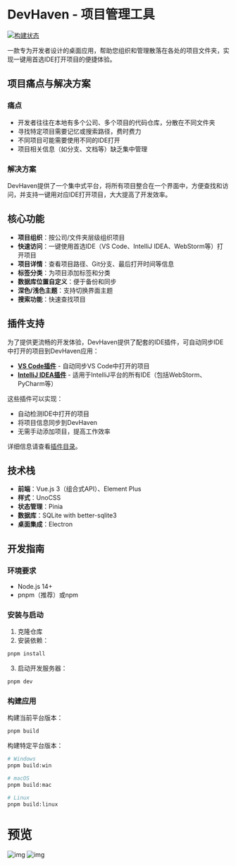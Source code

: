 # DevHaven - 项目管理工具

[![构建状态](https://github.com/用户名/devhaven/actions/workflows/build.yml/badge.svg)](https://github.com/用户名/devhaven/actions/workflows/build.yml)

一款专为开发者设计的桌面应用，帮助您组织和管理散落在各处的项目文件夹，实现一键用首选IDE打开项目的便捷体验。

## 项目痛点与解决方案

### 痛点
- 开发者往往在本地有多个公司、多个项目的代码仓库，分散在不同文件夹
- 寻找特定项目需要记忆或搜索路径，费时费力
- 不同项目可能需要使用不同的IDE打开
- 项目相关信息（如分支、文档等）缺乏集中管理

### 解决方案
DevHaven提供了一个集中式平台，将所有项目整合在一个界面中，方便查找和访问，并支持一键用对应IDE打开项目，大大提高了开发效率。

## 核心功能

- **项目组织**：按公司/文件夹层级组织项目
- **快速访问**：一键使用首选IDE（VS Code、IntelliJ IDEA、WebStorm等）打开项目
- **项目详情**：查看项目路径、Git分支、最后打开时间等信息
- **标签分类**：为项目添加标签和分类
- **数据库位置自定义**：便于备份和同步
- **深色/浅色主题**：支持切换界面主题
- **搜索功能**：快速查找项目

## 插件支持

为了提供更流畅的开发体验，DevHaven提供了配套的IDE插件，可自动同步IDE中打开的项目到DevHaven应用：

- [**VS Code插件**](https://github.com/zxcvbnmzsedr/devhaven-vs-plugin) - 自动同步VS Code中打开的项目
- [**IntelliJ IDEA插件**](https://github.com/zxcvbnmzsedr/devhaven-idea-plugin) - 适用于IntelliJ平台的所有IDE（包括WebStorm、PyCharm等）

这些插件可以实现：
- 自动检测IDE中打开的项目
- 将项目信息同步到DevHaven
- 无需手动添加项目，提高工作效率

详细信息请查看[插件目录](./plugin)。

## 技术栈

- **前端**：Vue.js 3（组合式API）、Element Plus
- **样式**：UnoCSS
- **状态管理**：Pinia
- **数据库**：SQLite with better-sqlite3
- **桌面集成**：Electron

## 开发指南

### 环境要求

- Node.js 14+
- pnpm（推荐）或npm

### 安装与启动

1. 克隆仓库
2. 安装依赖：

```bash
pnpm install
```

3. 启动开发服务器：

```bash
pnpm dev
```

### 构建应用

构建当前平台版本：

```bash
pnpm build
```

构建特定平台版本：

```bash
# Windows
pnpm build:win

# macOS
pnpm build:mac

# Linux
pnpm build:linux
```

# 预览
![img](doc/image.png)
![img](doc/setting.png)
